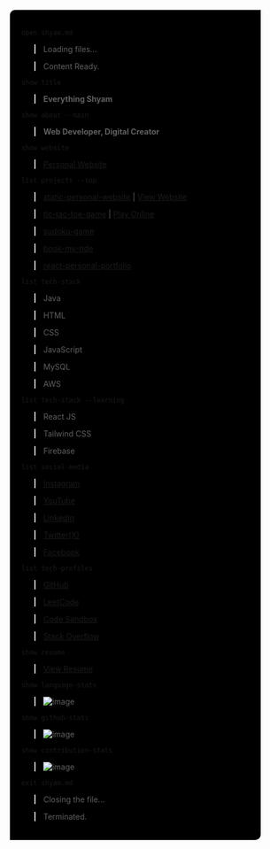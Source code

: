 <div style="
width:100%;
height:100%;
padding: 10px 0 30px 0;
">

<div style="
margin:10% 0 0 10%;
padding: 20px; border-left: solid 1px rgba(255,255,255,.7);
border-top: solid 1px rgba(255,255,255,.7);
border-radius: 10px 0px;
background-color: rgb(0,0,0);
">

`open shyam.md`

> Loading files...

> Content Ready.

`show title`

> **Everything Shyam**

`show about --main`

> **Web Developer, Digital Creator**

`show website`

> [Personal Website](https://everythingshyam.github.io/static-personal-website/)

`list projects --top`

> [static-personal-website](https://github.com/everythingshyam/static-personal-website) | [View Website](https://everythingshyam.github.io/static-personal-website/)

> [tic-tac-toe-game](https://github.com/everythingshyam/tic-tac-toe-game) | [Play Online](https://everythingshyam.github.io/tic-tac-toe-game/)

> [sudoku-game](https://github.com/everythingshyam/sudoku-game)

> [book-my-ride](https://github.com/everythingshyam/book-my-ride)

> [react-personal-portfolio](https://github.com/everythingshyam/react-personal-portfolio)

`list tech-stack`

> Java

> HTML

> CSS

> JavaScript

> MySQL

> AWS

`list tech-stack --learning`

> React JS

> Tailwind CSS

> Firebase

`list social-media`

> [Instagram](https://instagram.com/everythingshyam)

> [YouTube](https://www.youtube.com/@everythingshyam)

> [LinkedIn](https://linkedin.com/in/everythingshyam)

> [Twitter(X)](https://twitter.com/verythingshyam)

> [Facebook](https://fb.com/visionaryshyam)

`list tech-profiles`

> [GitHub](https://github.com/everythingshyam)

> [LeetCode](https://www.leetcode.com/everythingshyam)

> [Code Sandbox](https://codesandbox.io/u/everythingshyam)

> [Stack Overflow](https://stackoverflow.com/users/18595739/shyam-tiwari)

`show resume`

> [View Resume](https://drive.google.com/file/d/1IfTfNddJZkZM3Qif2dpotHV1vk1zxxfm/view?usp=share_link)

`show language-stats`

> ![image](https://github-readme-stats.vercel.app/api/top-langs?username=everythingshyam&show_icons=true&locale=en&layout=compact)

`show github-stats`

> ![image](https://github-readme-stats.vercel.app/api?username=everythingshyam&show_icons=true&locale=en)

`show contribution-stats`

> ![image](https://github-readme-streak-stats.herokuapp.com/?user=everythingshyam&)

`exit shyam.md`

> Closing the file...

> Terminated.

</div>
</div>

